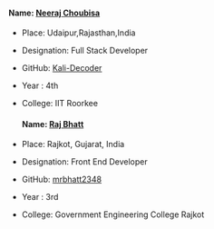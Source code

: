 #### Name: [Neeraj Choubisa](https://github.com/Kali-Decoder/)

- Place: Udaipur,Rajasthan,India
- Designation: Full Stack Developer
- GitHub: [Kali-Decoder](https://github.com/Kali-Decoder/)
- Year : 4th
- College: IIT Roorkee

  #### Name: [Raj Bhatt](https://github.com/mrbhatt2348/)

- Place: Rajkot, Gujarat, India
- Designation: Front End Developer
- GitHub: [mrbhatt2348](https://github.com/Kali-mrbhatt2348/)
- Year : 3rd
- College: Government Engineering College Rajkot
